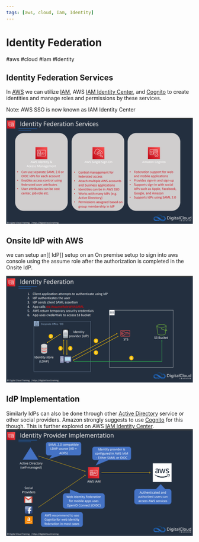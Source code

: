 ```yaml
---
tags: [aws, cloud, Iam, Identity]
---
```

# Identity Federation
#aws #cloud #Iam #Identity 

## Identity Federation Services
In [AWS](Cloud%20Computing/AWS/AWS.md) we can utilize [IAM](Cloud%20Computing/AWS/Security%20&%20Identity/IAM.md), AWS [IAM Identity Center](Cloud%20Computing/AWS/Security%20&%20Identity/IAM%20Identity%20Center.md), and [Cognito](Cloud%20Computing/AWS/Security%20&%20Identity/Cognito.md) to create identities and manage roles and permissions by these services.


Note: AWS SSO is now known as IAM Identity Center

![](Attachments/Pasted%20image%2020230306225306.png)


## Onsite IdP with AWS

we can setup an[[ IdP]] setup on an On premise setup to sign into aws console using the assume role after the authorization is completed in the Onsite IdP.

![](Attachments/Pasted%20image%2020230306225854.png)


## IdP Implementation
Similarly IdPs can also be done through other [Active Directory](Cyber%20Security/Cloud%20Security/Active%20Directory.md) service or other social providers. Amazon strongly suggests to use [Cognito](Cloud%20Computing/AWS/Security%20&%20Identity/Cognito.md)
for this though. This is further explored on AWS [IAM Identity Center](Cloud%20Computing/AWS/Security%20&%20Identity/IAM%20Identity%20Center.md).
![](Attachments/Pasted%20image%2020230306230439.png)